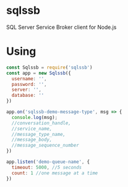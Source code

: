 # sqlssb
SQL Server Service Broker client for Node.js

# Using
```javascript
const Sqlssb = require('sqlssb')
const app = new Sqlssb({
  username: '',
  password: '',
  server: '',
  database: ''
})

app.on('sqlssb-demo-message-type', msg => {
  console.log(msg);
  //conversation_handle,
  //service_name,
  //message_type_name,
  //message_body,
  //message_sequence_number 
})

app.listen('demo-queue-name', {
  timeout: 5000, //5 seconds
  count: 1 //one message at a time
})
```
